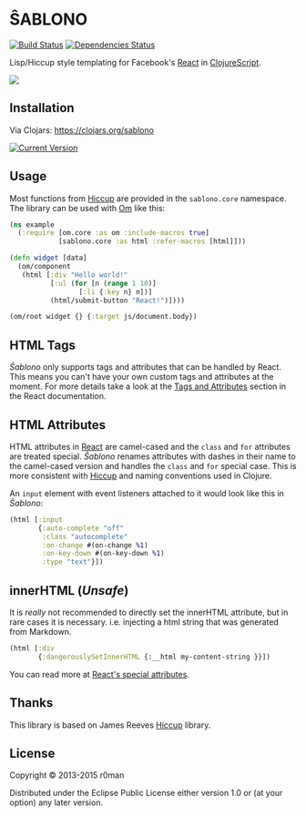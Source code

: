 # ŜABLONO
  [![Build Status](https://travis-ci.org/r0man/sablono.png)](https://travis-ci.org/r0man/sablono)
  [![Dependencies Status](http://jarkeeper.com/r0man/sablono/status.png)](http://jarkeeper.com/r0man/sablono)

Lisp/Hiccup style templating for Facebook's
[React](http://facebook.github.io/react) in
[ClojureScript](https://github.com/clojure/clojurescript).

![](http://imgs.xkcd.com/comics/tags.png)

## Installation

Via Clojars: https://clojars.org/sablono

[![Current Version](https://clojars.org/sablono/latest-version.svg)](https://clojars.org/sablono)

## Usage

Most functions from [Hiccup](https://github.com/weavejester/hiccup)
are provided in the `sablono.core` namespace. The library can be used
with [Om](https://github.com/swannodette/om) like this:

``` clj
(ns example
  (:require [om.core :as om :include-macros true]
			[sablono.core :as html :refer-macros [html]]))

(defn widget [data]
  (om/component
   (html [:div "Hello world!"
		  [:ul (for [n (range 1 10)]
				 [:li {:key n} n])]
		  (html/submit-button "React!")])))

(om/root widget {} {:target js/document.body})
```

## HTML Tags

*Ŝablono* only supports tags and attributes that can be handled by
React. This means you can't have your own custom tags and attributes
at the moment. For more details take a look at the
[Tags and Attributes](http://facebook.github.io/react/docs/tags-and-attributes.html)
section in the React documentation.

## HTML Attributes

HTML attributes in
[React](http://facebook.github.io/react/docs/tags-and-attributes.html#html-attributes)
are camel-cased and the `class` and `for` attributes are treated
special. *Ŝablono* renames attributes with dashes in their name to the
camel-cased version and handles the `class` and `for` special
case. This is more consistent with
[Hiccup](https://github.com/weavejester/hiccup) and naming conventions
used in Clojure.

An `input` element with event listeners attached to it would look like
this in *Ŝablono*:

``` clj
(html [:input
	   {:auto-complete "off"
		:class "autocomplete"
		:on-change #(on-change %1)
		:on-key-down #(on-key-down %1)
		:type "text"}])
```

## innerHTML (*Unsafe*)

It is *really* not recommended to directly set the innerHTML
attribute, but in rare cases it is necessary. i.e. injecting a
html string that was generated from Markdown.

``` clj
(html [:div
	   {:dangerouslySetInnerHTML {:__html my-content-string }}])
```
You can read more at [React's special attributes](http://facebook.github.io/react/docs/special-non-dom-attributes.html).

## Thanks

This library is based on James Reeves [Hiccup](https://github.com/weavejester/hiccup) library.

## License

Copyright © 2013-2015 r0man

Distributed under the Eclipse Public License either version 1.0 or (at
your option) any later version.
